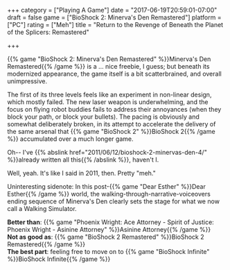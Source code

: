 +++
category = ["Playing A Game"]
date = "2017-06-19T20:59:01-07:00"
draft = false
game = ["BioShock 2: Minerva's Den Remastered"]
platform = ["PC"]
rating = ["Meh"]
title = "Return to the Revenge of Beneath the Planet of the Splicers: Remastered"

+++

{{% game "BioShock 2: Minerva's Den Remastered" %}}Minerva's Den Remastered{{% /game %}} is a ... nice freebie, I guess; but beneath its modernized appearance, the game itself is a bit scatterbrained, and overall unimpressive.

The first of its three levels feels like an experiment in non-linear design, which mostly failed.  The new laser weapon is underwhelming, and the focus on flying robot buddies fails to address their annoyances (when they block your path, or block your bullets).  The pacing is obviously and somewhat deliberately broken, in its attempt to accelerate the delivery of the same arsenal that {{% game "BioShock 2" %}}BioShock 2{{% /game %}} accumulated over a much longer game.

Oh-- I've {{% abslink href="2011/06/12/bioshock-2-minervas-den-4/" %}}already written all this{{% /abslink %}}, haven't I.

Well, yeah.  It's like I said in 2011, then.  Pretty "meh."

Uninteresting sidenote: In this post-{{% game "Dear Esther" %}}Dear Esther{{% /game %}} world, the walking-through-narrative-voiceovers ending sequence of Minerva's Den clearly sets the stage for what we now call a Walking Simulator.

<b>Better than</b>: {{% game "Phoenix Wright: Ace Attorney - Spirit of Justice: Phoenix Wright - Asinine Attorney" %}}Asinine Attorney{{% /game %}}  
<b>Not as good as</b>: {{% game "BioShock 2 Remastered" %}}BioShock 2 Remastered{{% /game %}}  
<b>The best part</b>: feeling free to move on to {{% game "BioShock Infinite" %}}BioShock Infinite{{% /game %}}
